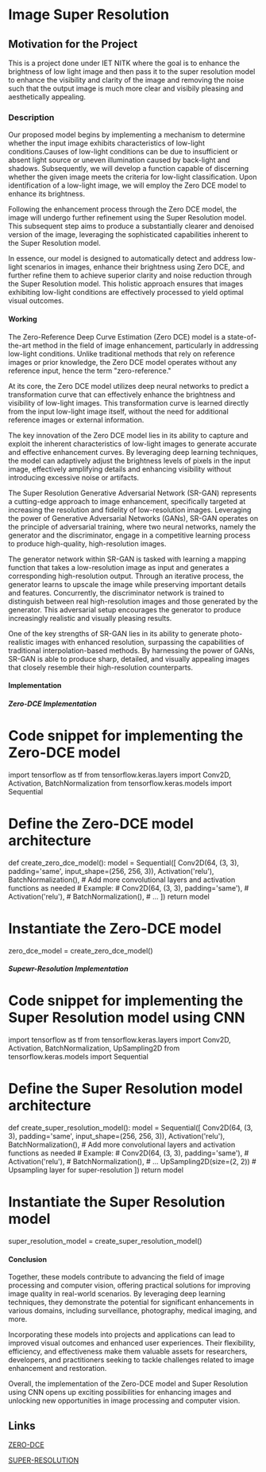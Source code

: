 

# Image Super Resolution
## Motivation for the Project
This is a project done under IET NITK where the goal is to enhance the brightness of low light image and then pass it to the super resolution model to enhance the visibility and clarity of the image and removing the noise such that the output image is much more clear and visibily pleasing and aesthetically appealing.
### Description

Our proposed model begins by implementing a mechanism to determine whether the input image exhibits characteristics of low-light conditions.Causes of low-light conditions can be due to insufficient or
absent light source or uneven illumination caused by back-light and shadows. Subsequently, we will develop a function capable of discerning whether the given image meets the criteria for low-light classification. Upon identification of a low-light image, we will employ the Zero DCE model to enhance its brightness.

Following the enhancement process through the Zero DCE model, the image will undergo further refinement using the Super Resolution model. This subsequent step aims to produce a substantially clearer and denoised version of the image, leveraging the sophisticated capabilities inherent to the Super Resolution model.

In essence, our model is designed to automatically detect and address low-light scenarios in images, enhance their brightness using Zero DCE, and further refine them to achieve superior clarity and noise reduction through the Super Resolution model. This holistic approach ensures that images exhibiting low-light conditions are effectively processed to yield optimal visual outcomes.
#### Working

The Zero-Reference Deep Curve Estimation (Zero DCE) model is a state-of-the-art method in the field of image enhancement, particularly in addressing low-light conditions. Unlike traditional methods that rely on reference images or prior knowledge, the Zero DCE model operates without any reference input, hence the term "zero-reference."

At its core, the Zero DCE model utilizes deep neural networks to predict a transformation curve that can effectively enhance the brightness and visibility of low-light images. This transformation curve is learned directly from the input low-light image itself, without the need for additional reference images or external information.

The key innovation of the Zero DCE model lies in its ability to capture and exploit the inherent characteristics of low-light images to generate accurate and effective enhancement curves. By leveraging deep learning techniques, the model can adaptively adjust the brightness levels of pixels in the input image, effectively amplifying details and enhancing visibility without introducing excessive noise or artifacts.

The Super Resolution Generative Adversarial Network (SR-GAN) represents a cutting-edge approach to image enhancement, specifically targeted at increasing the resolution and fidelity of low-resolution images. Leveraging the power of Generative Adversarial Networks (GANs), SR-GAN operates on the principle of adversarial training, where two neural networks, namely the generator and the discriminator, engage in a competitive learning process to produce high-quality, high-resolution images.

The generator network within SR-GAN is tasked with learning a mapping function that takes a low-resolution image as input and generates a corresponding high-resolution output. Through an iterative process, the generator learns to upscale the image while preserving important details and features. Concurrently, the discriminator network is trained to distinguish between real high-resolution images and those generated by the generator. This adversarial setup encourages the generator to produce increasingly realistic and visually pleasing results.

One of the key strengths of SR-GAN lies in its ability to generate photo-realistic images with enhanced resolution, surpassing the capabilities of traditional interpolation-based methods. By harnessing the power of GANs, SR-GAN is able to produce sharp, detailed, and visually appealing images that closely resemble their high-resolution counterparts.

#### Implementation

##### Zero-DCE Implementation

# Code snippet for implementing the Zero-DCE model
import tensorflow as tf
from tensorflow.keras.layers import Conv2D, Activation, BatchNormalization
from tensorflow.keras.models import Sequential

# Define the Zero-DCE model architecture
def create_zero_dce_model():
    model = Sequential([
        Conv2D(64, (3, 3), padding='same', input_shape=(256, 256, 3)),
        Activation('relu'),
        BatchNormalization(),
        # Add more convolutional layers and activation functions as needed
        # Example:
        # Conv2D(64, (3, 3), padding='same'),
        # Activation('relu'),
        # BatchNormalization(),
        # ...
    ])
    return model

# Instantiate the Zero-DCE model
zero_dce_model = create_zero_dce_model()
##### Supewr-Resolution Implementation
# Code snippet for implementing the Super Resolution model using CNN
import tensorflow as tf
from tensorflow.keras.layers import Conv2D, Activation, BatchNormalization, UpSampling2D
from tensorflow.keras.models import Sequential

# Define the Super Resolution model architecture
def create_super_resolution_model():
    model = Sequential([
        Conv2D(64, (3, 3), padding='same', input_shape=(256, 256, 3)),
        Activation('relu'),
        BatchNormalization(),
        # Add more convolutional layers and activation functions as needed
        # Example:
        # Conv2D(64, (3, 3), padding='same'),
        # Activation('relu'),
        # BatchNormalization(),
        # ...
        UpSampling2D(size=(2, 2))  # Upsampling layer for super-resolution
    ])
    return model

# Instantiate the Super Resolution model
super_resolution_model = create_super_resolution_model()

#### Conclusion

Together, these models contribute to advancing the field of image processing and computer vision, offering practical solutions for improving image quality in real-world scenarios. By leveraging deep learning techniques, they demonstrate the potential for significant enhancements in various domains, including surveillance, photography, medical imaging, and more.

Incorporating these models into projects and applications can lead to improved visual outcomes and enhanced user experiences. Their flexibility, efficiency, and effectiveness make them valuable assets for researchers, developers, and practitioners seeking to tackle challenges related to image enhancement and restoration.

Overall, the implementation of the Zero-DCE model and Super Resolution using CNN opens up exciting possibilities for enhancing images and unlocking new opportunities in image processing and computer vision.



## Links

[ZERO-DCE](https://li-chongyi.github.io/Proj_Zero-DCE.html)

[SUPER-RESOLUTION](https://pyimagesearch.com/2022/06/06/super-resolution-generative-adversarial-networks-srgan/)









